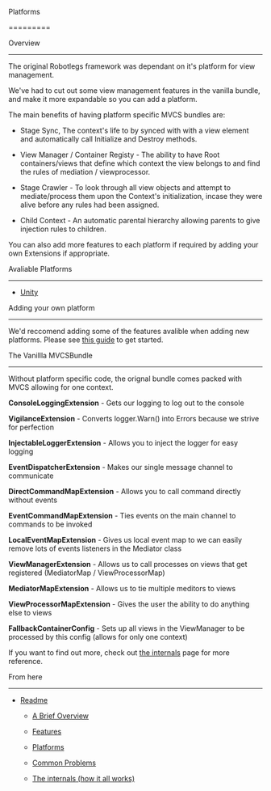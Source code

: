 Platforms
=========

Overview
--------

The original Robotlegs framework was dependant on it's platform for view management.

We've had to cut out some view management features in the vanilla bundle, and make it more expandable so you can add a platform.

The main benefits of having platform specific MVCS bundles are:

* Stage Sync, The context's life to by synced with with a view element and automatically call Initialize and Destroy methods.
* View Manager / Container Registy - The ability to have Root containers/views that define which context the view belongs to and find the rules of mediation / viewprocessor.
* Stage Crawler - To look through all view objects and attempt to mediate/process them upon the Context's initialization, incase they were alive before any rules had been assigned.
* Child Context - An automatic parental hierarchy allowing parents to give injection rules to children.

You can also add more features to each platform if required by adding your own Extensions if appropriate.

Avaliable Platforms
-------------------

* [Unity](./platforms/Unity.md)

Adding your own platform
------------------------

We'd reccomend adding some of the features avalible when adding new platforms. Please see [this guide](./platforms/AddingAPlatform.md) to get started.

The Vanillla MVCSBundle
-----------------------

Without platform specific code, the orignal bundle comes packed with MVCS allowing for one context.

**ConsoleLoggingExtension** - Gets our logging to log out to the console

**VigilanceExtension** - Converts logger.Warn() into Errors because we strive for perfection

**InjectableLoggerExtension** - Allows you to inject the logger for easy logging

**EventDispatcherExtension** - Makes our single message channel to communicate

**DirectCommandMapExtension** - Allows you to call command directly without events

**EventCommandMapExtension** - Ties events on the main channel to commands to be invoked

**LocalEventMapExtension** - Gives us local event map to we can easily remove lots of events listeners in the Mediator class

**ViewManagerExtension** - Allows us to call processes on views that get registered (MediatorMap  / ViewProcessorMap)

**MediatorMapExtension** - Allows us to tie multiple meditors to views

**ViewProcessorMapExtension** - Gives the user the ability to do anything else to views

**FallbackContainerConfig** - Sets up all views in the ViewManager to be processed by this config (allows for only one context)

If you want to find out more, check out [the internals](./TheInternals.md) page for more reference.

From here
------------

* [Readme](../README.md)
	* [A Brief Overview](./ABriefOverview.md)
	* [Features](./Features.md)
	* [Platforms](./Platforms.md)
	* [Common Problems](./CommonProblems.md)
	* [The internals (how it all works)](./TheInternals.md)